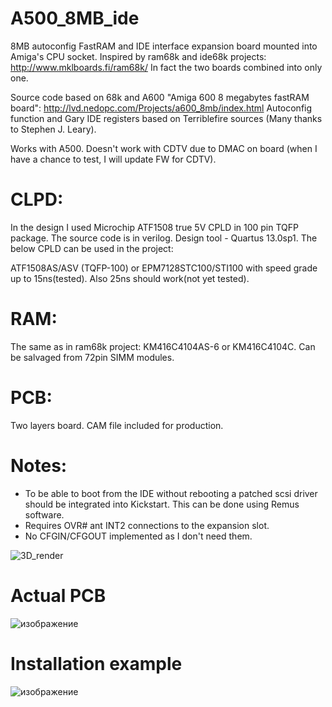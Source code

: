 # A500_8MB_ide
 
 8MB autoconfig FastRAM and IDE interface expansion board mounted into Amiga's CPU socket. 
Inspired by ram68k and ide68k projects: http://www.mklboards.fi/ram68k/ In fact the two boards combined into only one.

Source code based on 68k and A600 "Amiga 600 8 megabytes fastRAM board": http://lvd.nedopc.com/Projects/a600_8mb/index.html
Autoconfig function and Gary IDE registers based on Terriblefire sources (Many thanks to Stephen J. Leary).

Works with A500. Doesn't work with CDTV due to DMAC on board (when I have a chance to test, I will update FW for CDTV).

# CLPD: 
In the design I used Microchip ATF1508 true 5V CPLD in 100 pin TQFP package. The source code is in verilog. Design tool - Quartus 13.0sp1.
The below CPLD can be used in the project:

ATF1508AS/ASV (TQFP-100) or EPM7128STC100/STI100 with speed grade up to 15ns(tested).
Also 25ns should work(not yet tested). 

# RAM: 
The same as in ram68k project: KM416C4104AS-6 or KM416C4104C. Can be salvaged from 72pin SIMM modules.

# PCB: 
Two layers board. CAM file included for production.

# Notes:
- To be able to boot from the IDE without rebooting a patched scsi driver should be integrated into Kickstart. This can be done using Remus software.
- Requires OVR# ant INT2 connections to the expansion slot.
- No CFGIN/CFGOUT implemented as I don't need them.

![3D_render](https://user-images.githubusercontent.com/81614352/137478370-01d7e0f7-530c-4405-b8d8-a8bc4e3bfd53.png)

# Actual PCB
![изображение](https://user-images.githubusercontent.com/81614352/159073952-6bbf11e8-2acb-4636-b400-00bc0ea5ab38.png)


# Installation example
![изображение](https://user-images.githubusercontent.com/81614352/157677474-ae68848f-e7ed-40b6-94e6-58987b2c6a8a.png)

